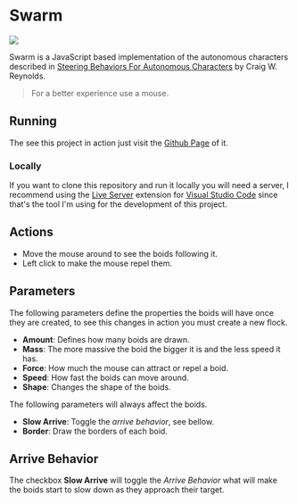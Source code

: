 # Swarm
![](https://img.shields.io/badge/stage-development-blue)

Swarm is a JavaScript based implementation of the autonomous characters described in [Steering Behaviors For Autonomous Characters](https://www.red3d.com/cwr/steer/gdc99/) by Craig W. Reynolds.

> For a better experience use a mouse.

## Running
The see this project in action just visit the [Github Page](https://billocap.github.io/Swarm) of it.

### Locally
If you want to clone this repository and run it locally you will need a server, I recommend using the [Live Server](https://marketplace.visualstudio.com/items?itemName=ritwickdey.LiveServer) extension for [Visual Studio Code](https://code.visualstudio.com/) since that's the tool I'm using for the development of this project.

## Actions
- Move the mouse around to see the boids following it.
- Left click to make the mouse repel them.

## Parameters
The following parameters define the properties the boids will have once they are created, to see this changes in action you must create a new flock.
- **Amount**: Defines how many boids are drawn.
- **Mass**: The more massive the boid the bigger it is and the less speed it has.
- **Force**: How much the mouse can attract or repel a boid.
- **Speed**: How fast the boids can move around.
- **Shape**: Changes the shape of the boids.

The following parameters will always affect the boids.
- **Slow Arrive**: Toggle the _arrive behavior_, see bellow.
- **Border**: Draw the borders of each boid.

## Arrive Behavior
The checkbox **Slow Arrive** will toggle the _Arrive Behavior_ what will make the boids start to slow down as they approach their target.